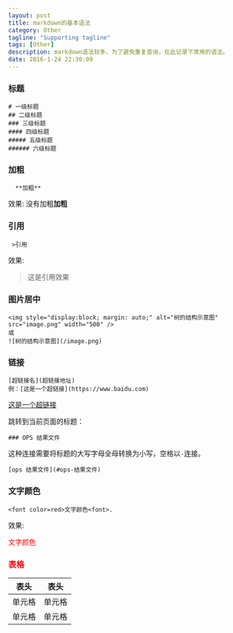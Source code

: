 ```yaml
---
layout: post
title: markdown的基本语法
category: Other
tagline: "Supporting tagline"
tags: [Other]
description: markdown语法较多，为了避免重复查询，在此记录下常用的语法。
date: 2016-1-24 22:30:09
---
```


### **标题**

```
# 一级标题
## 二级标题
### 三级标题
#### 四级标题
##### 五级标题
###### 六级标题
```

### **加粗**

```
  **加粗**
```

效果:
没有加粗**加粗**

### **引用**

```
 >引用
```

效果:

> 这是引用效果

### **图片居中**

```
<img style="display:block; margin: auto;" alt="树的结构示意图" src="image.png" width="500" />
或
![树的结构示意图](/image.png)
```

### **链接**

```
[超链接名](超链接地址)
例：[这是一个超链接](https://www.baidu.com)
```

[这是一个超链接](https://www.baidu.com)

跳转到当前页面的标题：

```
### OPS 结果文件
```

这种连接需要将标题的大写字母全母转换为小写，空格以`-`连接。

```
[ops 结果文件](#ops-结果文件)
```

### **文字颜色**

```
<font color=red>文字颜色<font>.
```

效果:

<font color=red>文字颜色<font>

### **表格**

| 表头   | 表头   |
| ------ | ------ |
| 单元格 | 单元格 |
| 单元格 | 单元格 |
